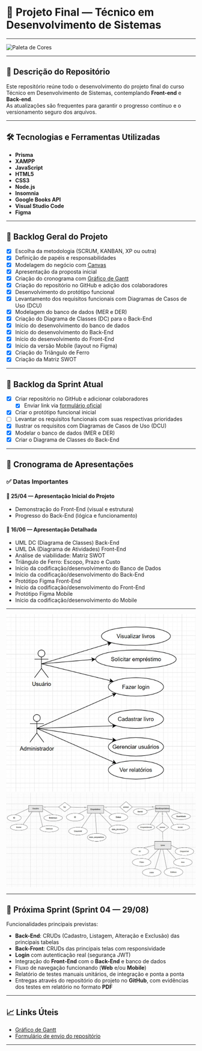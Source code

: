 # 📘 Projeto Final — Técnico em Desenvolvimento de Sistemas

---

![Paleta de Cores](Palette.png)

---

## 📂 Descrição do Repositório

Este repositório reúne todo o desenvolvimento do projeto final do curso Técnico em Desenvolvimento de Sistemas, contemplando **Front-end** e **Back-end**.  
As atualizações são frequentes para garantir o progresso contínuo e o versionamento seguro dos arquivos.

---

## 🛠️ Tecnologias e Ferramentas Utilizadas

- **Prisma**  
- **XAMPP**  
- **JavaScript**  
- **HTML5**  
- **CSS3**  
- **Node.js**  
- **Insomnia**  
- **Google Books API**  
- **Visual Studio Code**  
- **Figma**  

---

## 📌 Backlog Geral do Projeto

- [x] Escolha da metodologia (SCRUM, KANBAN, XP ou outra)  
- [x] Definição de papéis e responsabilidades  
- [x] Modelagem do negócio com [Canvas](https://wellifabio.github.io/canvas/)  
- [x] Apresentação da proposta inicial  
- [x] Criação do cronograma com [Gráfico de Gantt](https://wellifabio.github.io/gantt/)  
- [x] Criação do repositório no GitHub e adição dos colaboradores  
- [x] Desenvolvimento do protótipo funcional  
- [x] Levantamento dos requisitos funcionais com Diagramas de Casos de Uso (DCU)  
- [x] Modelagem do banco de dados (MER e DER)  
- [x] Criação do Diagrama de Classes (DC) para o Back-End  
- [x] Início do desenvolvimento do banco de dados  
- [x] Início do desenvolvimento do Back-End  
- [x] Início do desenvolvimento do Front-End  
- [x] Início da versão Mobile (layout no Figma)  
- [x] Criação do Triângulo de Ferro  
- [x] Criação da Matriz SWOT  

---

## 🚀 Backlog da Sprint Atual

- [x] Criar repositório no GitHub e adicionar colaboradores  
  - [x] Enviar link via [formulário oficial](https://docs.google.com/forms/d/e/1FAIpQLSdLh0XsKBlFx1N8lw6gY3bZ6p7Ex01N39sIdodaG4Ka-NJgtA/viewform?usp=dialog)  
- [x] Criar o protótipo funcional inicial  
- [ ] Levantar os requisitos funcionais com suas respectivas prioridades  
- [x] Ilustrar os requisitos com Diagramas de Casos de Uso (DCU)  
- [x] Modelar o banco de dados (MER e DER)  
- [x] Criar o Diagrama de Classes do Back-End  

---

## 📅 Cronograma de Apresentações

### ✅ Datas Importantes

#### 📆 25/04 — Apresentação Inicial do Projeto  
- Demonstração do Front-End (visual e estrutura)  
- Progresso do Back-End (lógica e funcionamento)  

#### 📆 16/06 — Apresentação Detalhada  
- UML DC (Diagrama de Classes) Back-End  
- UML DA (Diagrama de Atividades) Front-End  
- Análise de viabilidade: Matriz SWOT  
- Triângulo de Ferro: Escopo, Prazo e Custo  
- Início da codificação/desenvolvimento do Banco de Dados  
- Início da codificação/desenvolvimento do Back-End  
- Protótipo Figma Front-End  
- Início da codificação/desenvolvimento do Front-End  
- Protótipo Figma Mobile  
- Início da codificação/desenvolvimento do Mobile  

---

![Diagrama 1](Diagrama1.jpeg)  
![Diagrama 2](Diagrama2.jpeg)  

---

## 📆 Próxima Sprint (Sprint 04 — 29/08)

Funcionalidades principais previstas:  

- **Back-End**: CRUDs (Cadastro, Listagem, Alteração e Exclusão) das principais tabelas  
- **Back-Front**: CRUDs das principais telas com responsividade  
- **Login** com autenticação real (segurança JWT)  
- Integração do **Front-End** com o **Back-End** e banco de dados  
- Fluxo de navegação funcionando (**Web** e/ou **Mobile**)  
- Relatório de testes manuais unitários, de integração e ponta a ponta  
- Entregas através do repositório do projeto no **GitHub**, com evidências dos testes em relatório no formato **PDF**  

---

## 📈 Links Úteis

- [Gráfico de Gantt](https://wellifabio.github.io/gantt/)  
- [Formulário de envio do repositório](https://docs.google.com/forms/d/e/1FAIpQLSdLh0XsKBlFx1N8lw6gY3bZ6p7Ex01N39sIdodaG4Ka-NJgtA/viewform?usp=dialog)  

---
